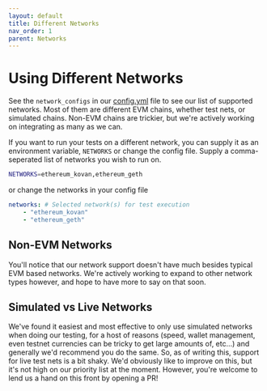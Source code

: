 ```yaml
---
layout: default
title: Different Networks
nav_order: 1
parent: Networks
---
```


# Using Different Networks

See the `network_configs` in our [config.yml](../../config.yml) file to see our list of supported networks. Most of them
are different EVM chains, whether test nets, or simulated chains. Non-EVM chains are trickier, but we're actively working
on integrating as many as we can.

If you want to run your tests on a different network, you can supply it as an environment variable, `NETWORKS` or change
the config file. Supply a comma-seperated list of networks you wish to run on.

```sh
NETWORKS=ethereum_kovan,ethereum_geth
```

or change the networks in your config file

```yaml
networks: # Selected network(s) for test execution
    - "ethereum_kovan"
    - "ethereum_geth"
```

## Non-EVM Networks

You'll notice that our network support doesn't have much besides typical EVM based networks. We're actively working
to expand to other network types however, and hope to have more to say on that soon.

## Simulated vs Live Networks

We've found it easiest and most effective to only use simulated networks when doing our testing, for a host of reasons
(speed, wallet management, even testnet currencies can be tricky to get large amounts of, etc...) and generally we'd
recommend you do the same. So, as of writing this, support for live test nets is a bit shaky. We'd obviously like to
improve on this, but it's not high on our priority list at the moment. However, you're welcome to lend us a hand on this
front by opening a PR!
